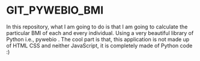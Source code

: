 # GIT_PYWEBIO_BMI
In this repository, what I am going to do is that I am going to calculate the particular BMI of each and every individual. Using a very beautiful library of Python i.e., pywebio . The cool part is that, this application is not made up of HTML CSS and neither JavaScript, it is completely made of Python code :)
